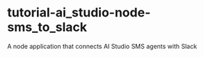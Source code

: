 # tutorial-ai_studio-node-sms_to_slack
A node application that connects AI Studio SMS agents with Slack
